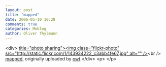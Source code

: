 ```yaml
---
layout: post
title: "mapped"
date: 2006-05-10 10:28
comments: true
categories: Moblog
author: Oliver Thylmann
---
```



&lt;div&gt;	[ title=&quot;photo sharing&quot;&gt;&lt;img class=&quot;flickr-photo&quot; src=&quot;http://static.flickr.com/1/143934222_c3abb4fe67.jpg&quot; alt=&quot;&quot; /&gt;](http://www.flickr.com/photos/oliver/143934222/)&lt;br /&gt;	[mapped](http://www.flickr.com/photos/oliver/143934222/), originally uploaded by [owt](http://www.flickr.com/people/oliver/).&lt;/div&gt;				&lt;p&gt;	&lt;/p&gt;


